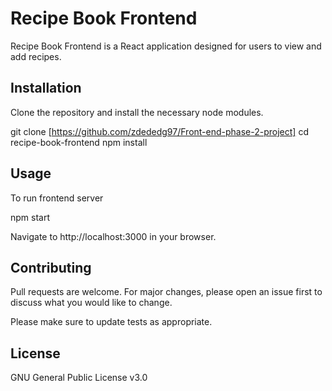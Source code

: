 # Recipe Book Frontend

Recipe Book Frontend is a React application designed for users to view and add recipes.

## Installation

Clone the repository and install the necessary node modules.

git clone [https://github.com/zdededg97/Front-end-phase-2-project]
cd recipe-book-frontend
npm install

## Usage

To run frontend server

npm start

Navigate to http://localhost:3000 in your browser.

## Contributing

Pull requests are welcome. For major changes, please open an issue first
to discuss what you would like to change.

Please make sure to update tests as appropriate.

## License

GNU General Public License v3.0
